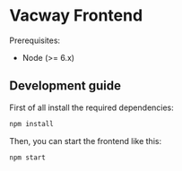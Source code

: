 # Vacway Frontend

Prerequisites:

- Node (>= 6.x)

## Development guide

First of all install the required dependencies:

```sh
npm install
```

Then, you can start the frontend like this:

```sh
npm start
```

